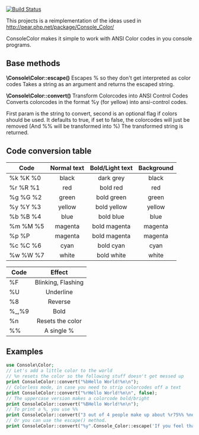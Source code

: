 [![Build Status](https://secure.travis-ci.org/localgod/ConsoleColor.png?branch=master)](http://travis-ci.org/localgod/ConsoleColor)

This projects is a reimplementation of the ideas used in http://pear.php.net/package/Console_Color/

ConsoleColor makes it simple to work with ANSI Color codes in you console programs.

## Base methods
**\Console\Color::escape()**
Escapes % so they don't get interpreted as color codes
Takes a string as an argument and returns the escaped string.


**\Console\Color::convert()**
Transform Colorcodes into ANSI Control Codes  
Converts colorcodes in the format %y (for yellow) into ansi-control codes.

First param is the string to convert, second is an optional flag if
colors should be used. It defaults to true, if set to false, the
colorcodes will just be removed (And %% will be transformed into %)
The transformed string is returned.


## Code conversion table
  
|Code      |Normal text | Bold/Light text | Background | 
|----------|:----------:|:---------------:|:----------:| 
| %k %K %0 | black      | dark grey       | black      | 
| %r %R %1 | red        | bold red        | red        | 
| %g %G %2 | green      | bold green      | green      | 
| %y %Y %3 | yellow     | bold yellow     | yellow     | 
| %b %B %4 | blue       | bold blue       | blue       | 
| %m %M %5 | magenta    | bold magenta    | magenta    | 
| %p %P    | magenta    | bold magenta    | magenta    | 
| %c %C %6 | cyan       | bold cyan       | cyan       | 
| %w %W %7 | white      | bold white      | white      |

| Code  | Effect             |
| ----- |:------------------:| 
| %F    | Blinking, Flashing |
| %U    | Underline          |
| %8    | Reverse            |
| %_,%9 | Bold               |
| %n    | Resets the color   |
| %%    | A single %         |

## Examples
```php
use Console\Color;
// Let's add a little color to the world
// %n resets the color so the following stuff doesn't get messed up
print ConsoleColor::convert("%bHello World!%n\n");
// Colorless mode, in case you need to strip colorcodes off a text
print ConsoleColor::convert("%rHello World!%n\n", false);
// The uppercase version makes a colorcode bold/bright
print ConsoleColor::convert("%BHello World!%n\n");
// To print a %, you use %%
print ConsoleColor::convert("3 out of 4 people make up about %r75%% %nof the world population.\n");
// Or you can use the escape() method.
print ConsoleColor::convert("%y".Console_Color::escape('If you feel that you do everying wrong, be random, there\'s a 50% Chance of making the right decision.')."%n\n");
```
